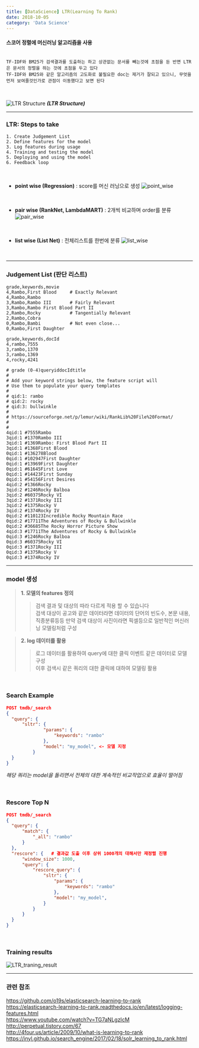 ```yaml
---
title: [DataScience] LTR(Learning To Rank)
date: 2018-10-05
category: 'Data Science'
---
```

#### 스코어 정렬에 머신러닝 알고리즘을 사용
```textbox

TF-IDF와 BM25가 검색결과를 도출하는 하고 상관없는 문서를 빼는것에 초점을 둔 반면 LTR은 문서의 정렬을 하는 것에 초점을 두고 있다
TF-IDF와 BM25와 같은 알고리즘의 고도화로 불필요한 doc는 제거가 잘되고 있으니, 무엇을 먼저 보여줄것인가로 관점이 이동했다고 보면 된다

```
<br/>

![LTR Structure](./images/MLR-search-engine-example.png)
<span class="img_caption">***(LTR Structure)***</span>

---

### LTR: Steps to take
```textbox
1. Create Judgement List
2. Define features for the model
3. Log features during usage
4. Training and testing the model
5. Deploying and using the model
6. Feedback loop
```

<br/>


- **point wise (Regression)** : score를 머신 러닝으로 생성
![point_wise](./images/point_wise.png)  

<br/>

- **pair wise (RankNet, LambdaMART)** : 2개씩 비교하며 order를 분류
![pair_wise](./images/pair_wise.png)  

<br/>

- **list wise (List Net)** : 전체리스트를 한번에 분류 
![list_wise](./images/list_wise.png)  

<br/>


---

### Judgement List (판단 리스트)

```textbox
grade,keywords,movie
4,Rambo,First Blood     # Exactly Relevant
4,Rambo,Rambo
3,Rambo,Rambo III       # Fairly Relevant
3,Rambo,Rambo First Blood Part II
2,Rambo,Rocky           # Tangentially Relevant
2,Rambo,Cobra
0,Rambo,Bambi           # Not even close...
0,Rambo,First Daughter
```

```textbox
grade,keywords,docId
4,rambo,7555
3,rambo,1370
3,rambo,1369
4,rocky,4241
```

```textbox
# grade (0-4)queryiddocIdtitle
#
# Add your keyword strings below, the feature script will
# Use them to populate your query templates
#
# qid:1: rambo
# qid:2: rocky
# qid:3: bullwinkle
#
# https://sourceforge.net/p/lemur/wiki/RankLib%20File%20Format/
#
#
4qid:1 #7555Rambo
3qid:1 #1370Rambo III
3qid:1 #1369Rambo: First Blood Part II
3qid:1 #1368First Blood
0qid:1 #136278Blood
0qid:1 #102947First Daughter
0qid:1 #13969First Daughter
0qid:1 #61645First Love
0qid:1 #14423First Sunday
0qid:1 #54156First Desires
4qid:2 #1366Rocky
3qid:2 #1246Rocky Balboa
3qid:2 #60375Rocky VI
3qid:2 #1371Rocky III
3qid:2 #1375Rocky V
3qid:2 #1374Rocky IV
0qid:2 #110123Incredible Rocky Mountain Race
0qid:2 #17711The Adventures of Rocky & Bullwinkle
0qid:2 #36685The Rocky Horror Picture Show
4qid:3 #17711The Adventures of Rocky & Bullwinkle
0qid:3 #1246Rocky Balboa
0qid:3 #60375Rocky VI
0qid:3 #1371Rocky III
0qid:3 #1375Rocky V
0qid:3 #1374Rocky IV
```

---

### model 생성

>**1. 모델의 features 정의**
>>검색 결과 및 대상의 따라 다르게 적용 할 수 있습니다  
검색 대상이 공고와 같은 데이터라면 데이터의 단어의 빈도수, 본문 내용, 직종분류등등  만약 검색 대상이 사진이라면 픽셀등으로 일반적인 머신러닝 모델링처럼 구성

>**2. log 데이터를 활용**
>>로그 데이터를 활용하여 query에 대한 클릭 이벤트 같은 데이터로 모델 구성  
  이후 검색시 같은 쿼리의 대한 클릭에 대하여 모델링 활용
  
<br/>


### Search Example

```json
POST tmdb/_search
{
  "query": {
      "sltr": {
              "params": {
                  "keywords": "rambo"
              },
              "model": "my_model", <- 모델 지정
          }
  }
}
```
*해당 쿼리는 model을 돌리면서 전체의 대한 계속적인 비교작업으로 효율이 떨어짐*
  
<br/>


### Rescore Top N

```json
POST tmdb/_search
{
  "query": {
      "match": {
          "_all": "rambo"
      }
  },        
  "rescore": {   # 결과값 도출 이후 상위 1000개의 대해서만 재정렬 진행
      "window_size": 1000,
      "query": {
          "rescore_query": {
              "sltr": {
                  "params": {
                      "keywords": "rambo"
                  },
                  "model": "my_model",
              }
          }
      }
  }
}
```
  
<br/>


### Training results
![LTR_traning_result](./images/LTR_traning_result.png)

---

### 관련 참조
https://github.com/o19s/elasticsearch-learning-to-rank  
https://elasticsearch-learning-to-rank.readthedocs.io/en/latest/logging-features.html  
https://www.youtube.com/watch?v=TG7aNLgzIcM  
http://perpetual.tistory.com/67  
http://4four.us/article/2009/10/what-is-learning-to-rank  
https://inyl.github.io/search_engine/2017/02/18/solr_learning_to_rank.html  